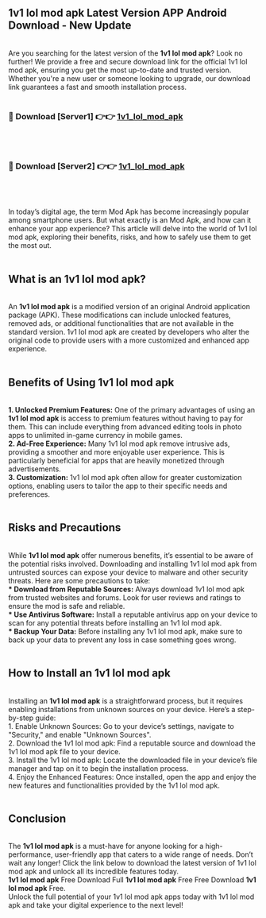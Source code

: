 ## 1v1 lol mod apk Latest Version APP Android Download - New Update
<br>
Are you searching for the latest version of the <strong>1v1 lol mod apk</strong>? Look no further! We provide a free and secure download link for the official 1v1 lol mod apk, ensuring you get the most up-to-date and trusted version. Whether you're a new user or someone looking to upgrade, our download link guarantees a fast and smooth installation process.
<br>
<br>
<h3>🔴 Download [Server1] 👉👉 <a href="https://modyolo.store/1v1+lol+mod+apk">1v1_lol_mod_apk</a></h3><br>
<br>
<h3>🔴 Download [Server2] 👉👉 <a href="https://modyolo.store/1v1+lol+mod+apk">1v1_lol_mod_apk</a></h3><br>
<br>
<br>
In today’s digital age, the term Mod Apk has become increasingly popular among smartphone users. But what exactly is an Mod Apk, and how can it enhance your app experience? This article will delve into the world of 1v1 lol mod apk, exploring their benefits, risks, and how to safely use them to get the most out.
<br>
<br>
<h2>What is an 1v1 lol mod apk?</h2>
<br>
An <strong>1v1 lol mod apk</strong> is a modified version of an original Android application package (APK). These modifications can include unlocked features, removed ads, or additional functionalities that are not available in the standard version. 1v1 lol mod apk are created by developers who alter the original code to provide users with a more customized and enhanced app experience.
<br>
<br>
<h2>Benefits of Using 1v1 lol mod apk</h2>
<br>
<strong> 1. Unlocked Premium Features:</strong> One of the primary advantages of using an <strong>1v1 lol mod apk</strong> is access to premium features without having to pay for them. This can include everything from advanced editing tools in photo apps to unlimited in-game currency in mobile games.
<br>
<strong> 2. Ad-Free Experience:</strong> Many 1v1 lol mod apk remove intrusive ads, providing a smoother and more enjoyable user experience. This is particularly beneficial for apps that are heavily monetized through advertisements.
<br>
<strong> 3. Customization:</strong> 1v1 lol mod apk often allow for greater customization options, enabling users to tailor the app to their specific needs and preferences.
<br>
<br>
<h2>Risks and Precautions</h2>
<br>
While <strong>1v1 lol mod apk</strong> offer numerous benefits, it’s essential to be aware of the potential risks involved. Downloading and installing 1v1 lol mod apk from untrusted sources can expose your device to malware and other security threats. Here are some precautions to take:
<br>
<strong> * Download from Reputable Sources:</strong> Always download 1v1 lol mod apk from trusted websites and forums. Look for user reviews and ratings to ensure the mod is safe and reliable.
<br>
<strong> * Use Antivirus Software:</strong> Install a reputable antivirus app on your device to scan for any potential threats before installing an 1v1 lol mod apk.
<br>
<strong> * Backup Your Data:</strong> Before installing any 1v1 lol mod apk, make sure to back up your data to prevent any loss in case something goes wrong.
<br>
<br>
<h2>How to Install an 1v1 lol mod apk</h2>
<br>
Installing an <strong>1v1 lol mod apk</strong> is a straightforward process, but it requires enabling installations from unknown sources on your device. Here’s a step-by-step guide:
<br>
 1. Enable Unknown Sources: Go to your device’s settings, navigate to "Security," and enable "Unknown Sources".
<br>
 2. Download the 1v1 lol mod apk: Find a reputable source and download the 1v1 lol mod apk file to your device.
<br>
 3. Install the 1v1 lol mod apk: Locate the downloaded file in your device’s file manager and tap on it to begin the installation process.
<br>
 4. Enjoy the Enhanced Features: Once installed, open the app and enjoy the new features and functionalities provided by the 1v1 lol mod apk.
<br>
<br>
<h2><strong>Conclusion</strong></h2>
<br>
The <strong>1v1 lol mod apk</strong> is a must-have for anyone looking for a high-performance, user-friendly app that caters to a wide range of needs. Don’t wait any longer! Click the link below to download the latest version of 1v1 lol mod apk and unlock all its incredible features today.
<br>
<strong>1v1 lol mod apk</strong> Free Download Full <strong>1v1 lol mod apk</strong> Free Free Download <strong>1v1 lol mod apk</strong> Free.
<br>
Unlock the full potential of your 1v1 lol mod apk apps today with 1v1 lol mod apk and take your digital experience to the next level!